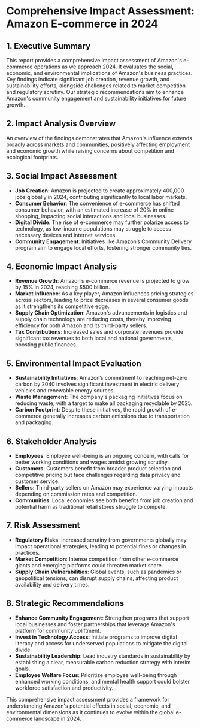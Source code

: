 # Comprehensive Impact Assessment: Amazon E-commerce in 2024

## 1. Executive Summary
This report provides a comprehensive impact assessment of Amazon's e-commerce operations as we approach 2024. It evaluates the social, economic, and environmental implications of Amazon's business practices. Key findings indicate significant job creation, revenue growth, and sustainability efforts, alongside challenges related to market competition and regulatory scrutiny. Our strategic recommendations aim to enhance Amazon's community engagement and sustainability initiatives for future growth.

## 2. Impact Analysis Overview
An overview of the findings demonstrates that Amazon's influence extends broadly across markets and communities, positively affecting employment and economic growth while raising concerns about competition and ecological footprints.

## 3. Social Impact Assessment
- **Job Creation**: Amazon is projected to create approximately 400,000 jobs globally in 2024, contributing significantly to local labor markets.
- **Consumer Behavior**: The convenience of e-commerce has shifted consumer behavior, with an estimated increase of 20% in online shopping, impacting social interactions and local businesses.
- **Digital Divide**: The rise of e-commerce may further polarize access to technology, as low-income populations may struggle to access necessary devices and internet services.
- **Community Engagement**: Initiatives like Amazon’s Community Delivery program aim to engage local efforts, fostering stronger community ties.

## 4. Economic Impact Analysis
- **Revenue Growth**: Amazon’s e-commerce revenue is projected to grow by 15% in 2024, reaching $500 billion.
- **Market Influence**: As a key player, Amazon influences pricing strategies across sectors, leading to price decreases in several consumer goods as it strengthens its competitive edge.
- **Supply Chain Optimization**: Amazon's advancements in logistics and supply chain technology are reducing costs, thereby improving efficiency for both Amazon and its third-party sellers.
- **Tax Contributions**: Increased sales and corporate revenues provide significant tax revenues to both local and national governments, boosting public finances.

## 5. Environmental Impact Evaluation
- **Sustainability Initiatives**: Amazon’s commitment to reaching net-zero carbon by 2040 involves significant investment in electric delivery vehicles and renewable energy sources.
- **Waste Management**: The company's packaging initiatives focus on reducing waste, with a target to make all packaging recyclable by 2025.
- **Carbon Footprint**: Despite these initiatives, the rapid growth of e-commerce generally increases carbon emissions due to transportation and packaging.

## 6. Stakeholder Analysis
- **Employees**: Employee well-being is an ongoing concern, with calls for better working conditions and wages amidst growing scrutiny.
- **Customers**: Customers benefit from broader product selection and competitive pricing but face challenges regarding data privacy and customer service.
- **Sellers**: Third-party sellers on Amazon may experience varying impacts depending on commission rates and competition.
- **Communities**: Local economies see both benefits from job creation and potential harm as traditional retail stores struggle to compete.

## 7. Risk Assessment
- **Regulatory Risks**: Increased scrutiny from governments globally may impact operational strategies, leading to potential fines or changes in practices.
- **Market Competition**: Intense competition from other e-commerce giants and emerging platforms could threaten market share.
- **Supply Chain Vulnerabilities**: Global events, such as pandemics or geopolitical tensions, can disrupt supply chains, affecting product availability and delivery times.

## 8. Strategic Recommendations
- **Enhance Community Engagement**: Strengthen programs that support local businesses and foster partnerships that leverage Amazon's platform for community upliftment.
- **Invest in Technology Access**: Initiate programs to improve digital literacy and access for underserved populations to mitigate the digital divide.
- **Sustainability Leadership**: Lead industry standards in sustainability by establishing a clear, measurable carbon reduction strategy with interim goals.
- **Employee Welfare Focus**: Prioritize employee well-being through enhanced working conditions, and mental health support could bolster workforce satisfaction and productivity.

This comprehensive impact assessment provides a framework for understanding Amazon's potential effects in social, economic, and environmental dimensions as it continues to evolve within the global e-commerce landscape in 2024.